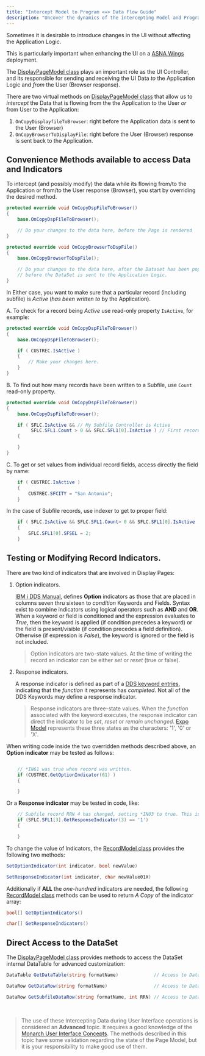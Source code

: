 ```yaml
---
title: "Intercept Model to Program <=> Data Flow Guide"
description: "Uncover the dynamics of the intercepting Model and Program Data Flow with this insightful guide." 
---
```


Sometimes it is desirable to introduce changes in the UI without affecting the Application Logic.

This is particularly important when enhancing the UI on a [ASNA Wings](https://docs.asna.com/documentation/Help170/Wings/_HTML/Welcome.htm) deployment.

The [DisplayPageModel class](/reference/expo/qsys-expo-model/display-page-model.html) plays an important role as the UI Controller, and its responsible for sending and receiving the UI Data *to* the Application Logic and *from* the User (Browser response).

There are two virtual methods on [DisplayPageModel class](/reference/expo/qsys-expo-model/display-page-model.html) that allow us to *intercept* the Data that is flowing from the the Application to the User *or* from User to the Application:

1. `OnCopyDisplayfileToBrowser`: right before the Application data is sent to the User (Browser) 
2. `OnCopyBrowserToDisplayFile`: right before the User (Browser) response is sent back to the Application.

## Convenience Methods available to access Data and Indicators

To intercept (and possibly modify) the data while its flowing from/to the Application or from/to the User response (Browser), you start by overriding the desired method.

```cs
protected override void OnCopyDspFileToBrowser()
{
    base.OnCopyDspFileToBrowser();

    // Do your changes to the data here, before the Page is rendered
}

protected override void OnCopyBrowserToDspFile()
{
    base.OnCopyBrowserToDspFile();

    // Do your changes to the data here, after the Dataset has been populated, right 
    // before the DataSet is sent to the Application Logic.
}
```

In Either case, you want to make sure that a particular record (including subfile) is *Active* (*has been written to* by the Application).

A. To check for a record being *Active* use read-only property `IsActive`, for example:

```cs
protected override void OnCopyDspFileToBrowser()
{
    base.OnCopyDspFileToBrowser();

    if ( CUSTREC.IsActive )
    {
        // Make your changes here.
    }
}

```

B. To find out how many records have been written to a Subfile, use `Count` read-only property.

```cs
protected override void OnCopyDspFileToBrowser()
{
    base.OnCopyDspFileToBrowser();

    if ( SFLC.IsActive && // My Subfile Controller is Active
         SFLC.SFL1.Count > 0 && SFLC.SFL1[0].IsActive ) // First record on the Subfile is Active
    {

    }
}
```


C. To get or set values from individual record fields, access directly the field by name:

```cs
    if ( CUSTREC.IsActive )
    {
        CUSTREC.SFCITY = "San Antonio";
    }
```

In the case of Subfile records, use indexer to get to proper field:

```cs
    if ( SFLC.IsActive && SFLC.SFL1.Count> 0 && SFLC.SFL1[0].IsActive ) 
    {
        SFLC.SFL1[0].SFSEL = 2;
    }
```

## Testing or Modifying Record Indicators.

There are two kind of indicators that are involved in Display Pages:
1. Option indicators.

    [IBM i DDS Manual](https://www.ibm.com/docs/en/i/7.5?topic=44-condition-display-files-positions-7-through-16), defines **Option** indicators as those that are placed in columns seven thru sixteen to *condition* Keywords and Fields. Syntax exist to combine indicators using logical operators such as **AND** and **OR**. When a keyword or field is conditioned and the expression evaluates to *True*, then the keyword is applied (if condition precedes a keyword) or the field is present/visible (if condition precedes a field definition). Otherwise (if expression is *False*), the keyword is ignored or the field is not included.

    >Option indicators are two-state values. At the time of writing the record an indicator can be either *set* or *reset* (true or false).

2. Response indicators. 

    A response indicator is defined as part of a [DDS keyword entries](https://www.ibm.com/docs/en/i/7.5?topic=ddf-dds-keyword-entries-display-files-positions-45-through-80), indicating that the *function* it represents has *completed*. Not all of the DDS Keywords may define a response indicator.

    >Response indicators are three-state values. When the *function* associated with the keyword executes, the response indicator can direct the indicator to be *set*, *reset* or *remain unchanged*. [Expo Model](/reference/expo/qsys-expo-model/landing-page-namespace.html) represents these three states as the characters: '1', '0' or 'X'.


When writing code inside the two overridden methods described above, an **Option indicator** may be tested as follows:

```cs

    // *IN61 was true when record was written.
    if (CUSTREC.GetOptionIndicator(61) ) 
    {

    }
```

Or a **Response indicator** may be tested in code, like:

```cs
    // Subfile record RRN 4 has changed, setting *IN03 to true. This is assuming that ChangeIndicator is defined on this record.
    if (SFLC.SFL1[3].GetResponseIndicator(3) == '1')
    {

    }
```

To change the value of Indicators, the [RecordModel class](/reference/expo/qsys-expo-model/record-model.html) provides the following two methods:

```cs
SetOptionIndicator(int indicator, bool newValue)

SetResponseIndicator(int indicator, char newValue01X)
```

Additionally if **ALL** the *one-hundred* indicators are needed, the following [RecordModel class](/reference/expo/qsys-expo-model/record-model.html) methods can be used to return *A Copy* of the indicator array:

```cs
bool[] GetOptionIndicators()

char[] GetResponseIndicators()
```

## Direct Access to the DataSet

The [DisplayPageModel class](/reference/expo/qsys-expo-model/display-page-model.html) provides methods to access the DataSet internal DataTable for advanced customization:

```cs
DataTable GetDataTable(string formatName)             // Access to DataTable for any active record (including subfile records)

DataRow GetDataRow(string formatName)                 // Access to DataRow for any active record (non-subfile)

DataRow GetSubfileDataRow(string formatName, int RRN) // Access to DataRow for any active subfile record (requires subfile-record RRN)
```


<br>

>The use of these Intercepting Data during User Interface operations is considered an **Advanced** topic. It requires a good knowledge of the [Monarch User Interface  Concepts](https://asnaqsys.github.io/concepts/user-interface/ui-overview.html). The methods described in this topic have some validation regarding the state of the Page Model, but it is your responsibility to make good use of them.